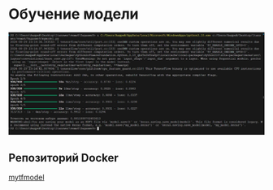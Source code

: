 # Обучение модели

![Обучение модели](img/result.JPG)

## Репозиторий Docker

[mytfmodel](https://hub.docker.com/repository/docker/andrewgorokhov/mytfmodel)
